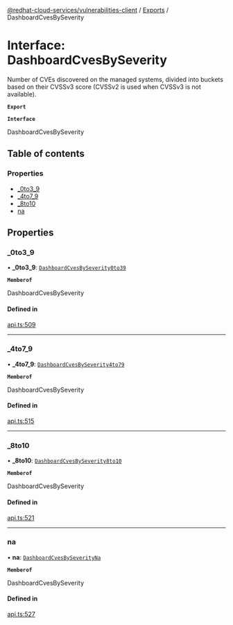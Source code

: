 [@redhat-cloud-services/vulnerabilities-client](../README.md) / [Exports](../modules.md) / DashboardCvesBySeverity

# Interface: DashboardCvesBySeverity

Number of CVEs discovered on the managed systems, divided into buckets based on their CVSSv3 score (CVSSv2 is used when CVSSv3 is not available).

**`Export`**

**`Interface`**

DashboardCvesBySeverity

## Table of contents

### Properties

- [\_0to3\_9](DashboardCvesBySeverity.md#_0to3_9)
- [\_4to7\_9](DashboardCvesBySeverity.md#_4to7_9)
- [\_8to10](DashboardCvesBySeverity.md#_8to10)
- [na](DashboardCvesBySeverity.md#na)

## Properties

### \_0to3\_9

• **\_0to3\_9**: [`DashboardCvesBySeverity0to39`](DashboardCvesBySeverity0to39.md)

**`Memberof`**

DashboardCvesBySeverity

#### Defined in

[api.ts:509](https://github.com/RedHatInsights/javascript-clients/blob/master/packages/vulnerabilities/git-api/api.ts#L509)

___

### \_4to7\_9

• **\_4to7\_9**: [`DashboardCvesBySeverity4to79`](DashboardCvesBySeverity4to79.md)

**`Memberof`**

DashboardCvesBySeverity

#### Defined in

[api.ts:515](https://github.com/RedHatInsights/javascript-clients/blob/master/packages/vulnerabilities/git-api/api.ts#L515)

___

### \_8to10

• **\_8to10**: [`DashboardCvesBySeverity8to10`](DashboardCvesBySeverity8to10.md)

**`Memberof`**

DashboardCvesBySeverity

#### Defined in

[api.ts:521](https://github.com/RedHatInsights/javascript-clients/blob/master/packages/vulnerabilities/git-api/api.ts#L521)

___

### na

• **na**: [`DashboardCvesBySeverityNa`](DashboardCvesBySeverityNa.md)

**`Memberof`**

DashboardCvesBySeverity

#### Defined in

[api.ts:527](https://github.com/RedHatInsights/javascript-clients/blob/master/packages/vulnerabilities/git-api/api.ts#L527)
